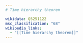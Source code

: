 ```yaml
---
# Time hierarchy theorem

wikidata: Q5251122
msc_classification: "68"
wikipedia_links:
  - "[[Time hierarchy theorem]]"
---
```

